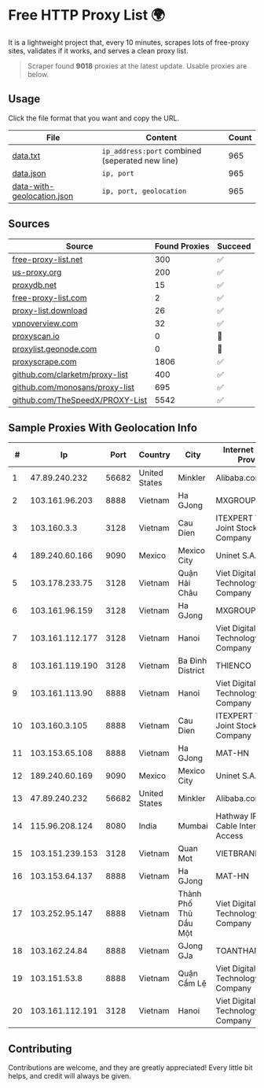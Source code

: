 
# Free HTTP Proxy List 🌍

It is a lightweight project that, every 10 minutes, scrapes lots of free-proxy sites, validates if it works, and serves a clean proxy list.


> Scraper found **9018** proxies at the latest update. Usable proxies are below.

## Usage

Click the file format that you want and copy the URL.


|File|Content|Count|
|----|-------|-----|
|[data.txt](https://raw.githubusercontent.com/themiralay/Proxy-List-World/master/data.txt)|`ip_address:port` combined (seperated new line)|965|
|[data.json](https://raw.githubusercontent.com/themiralay/Proxy-List-World/master/data.json)|`ip, port`|965|
|[data-with-geolocation.json](https://raw.githubusercontent.com/themiralay/Proxy-List-World/master/data-with-geolocation.json)|`ip, port, geolocation`|965|

## Sources

|Source|Found Proxies|Succeed|
|------|-------------|-------|
|[free-proxy-list.net](https://free-proxy-list.net)|300|✅|
|[us-proxy.org](https://www.us-proxy.org)|200|✅|
|[proxydb.net](http://proxydb.net)|15|✅|
|[free-proxy-list.com](https://free-proxy-list.com/?page=&port=&type%5B%5D=http&type%5B%5D=https&up_time=0&search=Search)|2|✅|
|[proxy-list.download](https://www.proxy-list.download/HTTP)|26|✅|
|[vpnoverview.com](https://vpnoverview.com/privacy/anonymous-browsing/free-proxy-servers)|32|✅|
|[proxyscan.io](https://www.proxyscan.io)|0|🚫|
|[proxylist.geonode.com](https://proxylist.geonode.com/api/proxy-list?limit=300&page=1&sort_by=lastChecked&sort_type=desc&protocols=http,https)|0|🚫|
|[proxyscrape.com](https://api.proxyscrape.com/v2/?request=displayproxies&protocol=http&timeout=10000&country=all&ssl=all&anonymity=all)|1806|✅|
|[github.com/clarketm/proxy-list](https://raw.githubusercontent.com/clarketm/proxy-list/master/proxy-list-raw.txt)|400|✅|
|[github.com/monosans/proxy-list](https://raw.githubusercontent.com/monosans/proxy-list/main/proxies/http.txt)|695|✅|
|[github.com/TheSpeedX/PROXY-List](https://raw.githubusercontent.com/TheSpeedX/PROXY-List/master/http.txt)|5542|✅|


## Sample Proxies With Geolocation Info

|#|Ip|Port|Country|City|Internet Service Provider|
|-|--|----|-------|----|-------------------------|
|1|47.89.240.232|56682|United States|Minkler|Alibaba.com LLC|
|2|103.161.96.203|8888|Vietnam|Ha GJong|MXGROUP|
|3|103.160.3.3|3128|Vietnam|Cau Dien|ITEXPERT Viet Nam Joint Stock Company|
|4|189.240.60.166|9090|Mexico|Mexico City|Uninet S.A. de C.V.|
|5|103.178.233.75|3128|Vietnam|Quận Hải Châu|Viet Digital Technology Liability Company|
|6|103.161.96.159|3128|Vietnam|Ha GJong|MXGROUP|
|7|103.161.112.177|3128|Vietnam|Hanoi|Viet Digital Technology Liability Company|
|8|103.161.119.190|3128|Vietnam|Ba Đình District|THIENCO|
|9|103.161.113.90|8888|Vietnam|Hanoi|Viet Digital Technology Liability Company|
|10|103.160.3.105|8888|Vietnam|Cau Dien|ITEXPERT Viet Nam Joint Stock Company|
|11|103.153.65.108|8888|Vietnam|Ha GJong|MAT-HN|
|12|189.240.60.169|9090|Mexico|Mexico City|Uninet S.A. de C.V.|
|13|47.89.240.232|56682|United States|Minkler|Alibaba.com LLC|
|14|115.96.208.124|8080|India|Mumbai|Hathway IP over Cable Internet Access|
|15|103.151.239.153|3128|Vietnam|Quan Mot|VIETBRANDS|
|16|103.153.64.137|8888|Vietnam|Ha GJong|MAT-HN|
|17|103.252.95.147|8888|Vietnam|Thành Phố Thủ Dầu Một|Viet Digital Technology Liability Company|
|18|103.162.24.84|8888|Vietnam|GJong GJa|TOANTHANGSTECH|
|19|103.151.53.8|8888|Vietnam|Quận Cẩm Lệ|Viet Digital Technology Liability Company|
|20|103.161.112.191|3128|Vietnam|Hanoi|Viet Digital Technology Liability Company|



## Contributing

Contributions are welcome, and they are greatly appreciated! Every
little bit helps, and credit will always be given.

